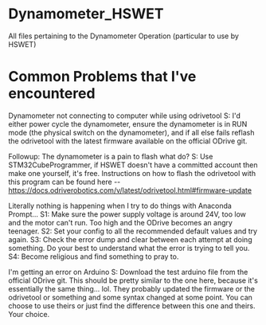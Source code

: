 # Dynamometer_HSWET
All files pertaining to the Dynamometer Operation (particular to use by HSWET)

# Common Problems that I've encountered

Dynamometer not connecting to computer while using odrivetool
  S: I'd either power cycle the dynamometer, ensure the dynamometer is in RUN mode (the physical switch on the dynamometer), and if all else fails reflash the odrivetool with the latest firmware available on the official ODrive git.

Followup: The dynamometer is a pain to flash what do?
  S: Use STM32CubeProgrammer, if HSWET doesn't have a committed account then make one yourself, it's free. Instructions on how to flash the odrivetool with this program can be found here -- https://docs.odriverobotics.com/v/latest/odrivetool.html#firmware-update

Literally nothing is happening when I try to do things with Anaconda Prompt...
  S1: Make sure the power supply voltage is around 24V, too low and the motor can't run. Too high and the ODrive becomes an angry teenager.
  S2: Set your config to all the recommended default values and try again.
  S3: Check the error dump and clear between each attempt at doing something. Do your best to understand what the error is trying to tell you.
  S4: Become religious and find something to pray to.
  
I'm getting an error on Arduino
  S: Download the test arduino file from the official ODrive git. This should be pretty similar to the one here, because it's essentially the same thing... lol. They probably updated the firmware or the odrivetool or something and some syntax changed at some point. You can choose to use theirs or just find the difference between this one and theirs. Your choice.
